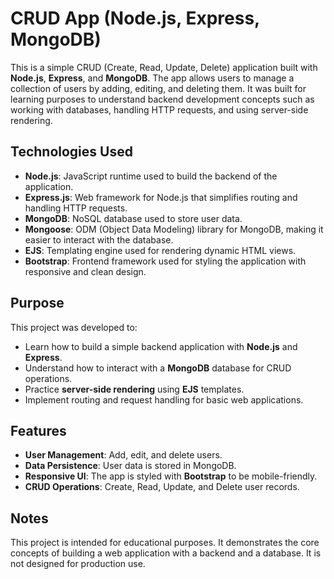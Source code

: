 # CRUD App (Node.js, Express, MongoDB)

This is a simple CRUD (Create, Read, Update, Delete) application built with **Node.js**, **Express**, and **MongoDB**. The app allows users to manage a collection of users by adding, editing, and deleting them. It was built for learning purposes to understand backend development concepts such as working with databases, handling HTTP requests, and using server-side rendering.

## Technologies Used

- **Node.js**: JavaScript runtime used to build the backend of the application.
- **Express.js**: Web framework for Node.js that simplifies routing and handling HTTP requests.
- **MongoDB**: NoSQL database used to store user data.
- **Mongoose**: ODM (Object Data Modeling) library for MongoDB, making it easier to interact with the database.
- **EJS**: Templating engine used for rendering dynamic HTML views.
- **Bootstrap**: Frontend framework used for styling the application with responsive and clean design.

## Purpose

This project was developed to:
- Learn how to build a simple backend application with **Node.js** and **Express**.
- Understand how to interact with a **MongoDB** database for CRUD operations.
- Practice **server-side rendering** using **EJS** templates.
- Implement routing and request handling for basic web applications.

## Features

- **User Management**: Add, edit, and delete users.
- **Data Persistence**: User data is stored in MongoDB.
- **Responsive UI**: The app is styled with **Bootstrap** to be mobile-friendly.
- **CRUD Operations**: Create, Read, Update, and Delete user records.

## Notes

This project is intended for educational purposes. It demonstrates the core concepts of building a web application with a backend and a database. It is not designed for production use.

